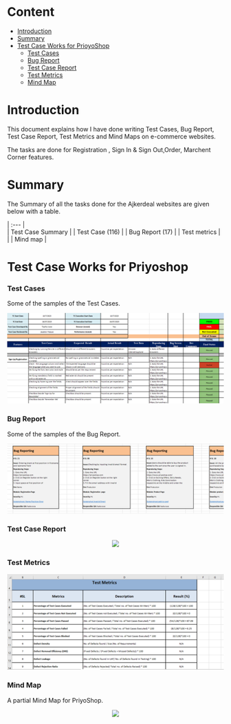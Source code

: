 # Content    
- [Introduction](#introduction)
- [Summary](#summary) 
- [Test Case Works for PrioyoShop](#Test-Case-Works-for-Pritoshop)  
  - [Test Cases](#Test-Cases)   
  - [Bug Report](#Bug-Report) 
  - [Test Case Report](#Test-Case-Report)  
  - [Test Metrics](#Test-Metrics)    
  - [Mind Map](#Mind-map)    

# Introduction
This document explains how I have done writing Test Cases, Bug Report, Test Case Report, Test Metrics and Mind Maps on e-commerce websites. 

The tasks are done for Registration , Sign In & Sign Out,Order, Marchent Corner features.


# Summary 
The Summary of all the tasks done for the Ajkerdeal websites are given below with a table.

| :---         |    
| Test Case Summary   | 
| Test Case (116)     | 
| Bug Report (17)    | 
| Test metrics     | 
|      | Mind map   |


# Test Case Works for Priyoshop
### Test Cases
Some of the samples of the Test Cases.

<p align="center">
  <img src="image/Test%20Case.png" />
</p>

### Bug Report
Some of the samples of the Bug Report.
<p align="center">
  <img src="image/Bug%20Report.png" />
</p>

### Test Case Report

<p align="center">
  <img src="image/Test%20Case%20Report.png" />
</p>

### Test Metrics

<p align="center">
  <img src="image/Test%20Metrics.png" />
</p>

### Mind Map
A partial Mind Map for PriyoShop.
<p align="center">
  <img src="image/Mindmap%20of%20Ajkerdeal.png" />
</p>
